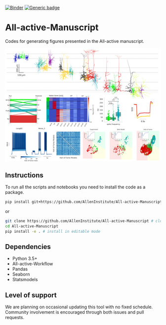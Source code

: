  [![Binder](https://mybinder.org/badge_logo.svg)](https://mybinder.org/v2/gh/anirban6908/All-active-Manuscript/master) [![Generic badge](https://img.shields.io/badge/License-Allen_Institute-yellow.svg)](https://alleninstitute.org/legal/terms-use/)

# All-active-Manuscript
Codes for generating figures presented in the All-active manuscript.

![alt text](assets/graphical_abstract/graphical_abstract.png)

## Instructions
To run all the scripts and notebooks you need to install the code as a package.
```bash
pip install git+https://github.com/AllenInstitute/All-active-Manuscript # install directly from the repository
```
or
```bash
git clone https://github.com/AllenInstitute/All-active-Manuscript # clone repository from github
cd All-active-Manuscript
pip install -e . # install in editable mode
```

## Dependencies
* Python 3.5+
* All-active-Workflow
* Pandas
* Seaborn
* Statsmodels


## Level of support
We are planning on occasional updating this tool with no fixed schedule. Community involvement is encouraged through both issues and pull requests.

